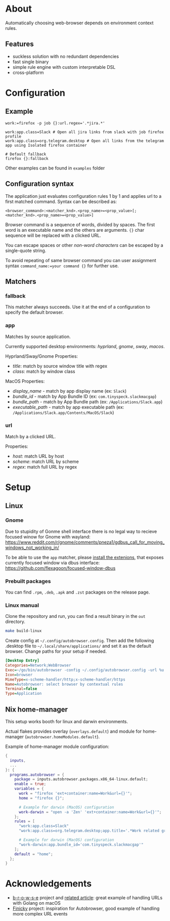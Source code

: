 # About

Automatically choosing web-browser depends on environment context rules.

## Features

- suckless solution with no redundant dependencies
- fast single binary
- simple rule engine with custom interpretable DSL
- cross-platform

# Configuration

## Example

```
work:=firefox -p job {}:url.regex='.*jira.*'

work:app.class=Slack # Open all jira links from slack with job firefox profile
work:app.class=org.telegram.desktop # Open all links from the telegram app using Isolated firefox container

# Default fallback
firefox {}:fallback
```

Other examples can be found in `examples` folder

## Configuration syntax

The application just evaluates configuration rules 1 by 1 and applies url to a first matched command. Syntax can be described as:

```
<browser_command>:<matcher_knd>.<prop_name>=<prop_value>[;<matcher_knd>.<prop_name>=<prop_value>]
```

Browser command is a sequence of words, divided by spaces. The first word is an executable name and the others are arguments. `{}` char sequence will be replaced with a clicked URL.

You can escape spaces or other _non-word characters_ can be escaped by a single-quote string.

To avoid repeating of same browser command you can user assignment syntax `command_name:=your command {}` for further use.

## Matchers

### fallback

This matcher always succeeds. Use it at the end of a configuration to specify the default browser.

### app

Matches by source application.

Currently supported desktop environments: _hyprland_, _gnome_, _sway_, _macos_.

Hyprland/Sway/Gnome Properties:

- _title_: match by source window title with regex
- _class_: match by window class

MacOS Properties:

- _display_name_ - match by app display name (ex: `Slack`)
- _bundle_id_ - match by App Bundle ID (ex: `com.tinyspeck.slackmacgap`)
- _bundle_path_ - match by App Bundle path (ex: `/Applications/Slack.app`)
- _executable_path_ - match by app executable path (ex: `/Applications/Slack.app/Contents/MacOS/Slack`)

### url

Match by a clicked URL.

Properties:

- _host_: match URL by host
- _scheme_: match URL by scheme
- _regex_: match full URL by regex

# Setup

## Linux

### Gnome

Due to stupidity of Gonme shell interface there is no legal way to recieve focused winow for Gnome with wayland: https://www.reddit.com/r/gnome/comments/pneza1/gdbus_call_for_moving_windows_not_working_in/

To be able to use the `app` matcher, please [install the extenions](https://extensions.gnome.org/extension/5592/focused-window-d-bus/), that exposes currently focused window via dbus interface: https://github.com/flexagoon/focused-window-dbus

### Prebuilt packages

You can find `.rpm`, `.deb`, `.apk` and `.zst` packages on the release page.

### Linux manual

Clone the repository and run, you can find a result binary in the `out` directory.

```sh
make build-linux
```

Create config at `~/.config/autobrowser.config`.
Then add the following .desktop file to `~/.local/share/applications/` and set it as the default browser.
Change paths for your setup if needed.

```ini
[Desktop Entry]
Categories=Network;WebBrowser
Exec=~/go/bin/autobrowser -config ~/.config/autobrowser.config -url %u
Icon=browser
MimeType=x-scheme-handler/http;x-scheme-handler/https
Name=Autobrowser: select browser by contextual rules
Terminal=false
Type=Application
```

## Nix home-manager

This setup works booth for linux and darwin environments.

Actual flakes provides overlay (`overlays.default`) and module for home-manager (`autobrowser.homeModules.default`).

Example of home-manager module configuration:

```nix
{
  inputs,
  ...
}: {
  programs.autobrowser = {
    package = inputs.autobrowser.packages.x86_64-linux.default;
    enable = true;
    variables = {
      work = "firefox 'ext+container:name=Work&url={}'";
      home = "firefox {}";

      # Example for darwin (MacOS) configuration
      work-darwin = "open -a 'Zen' 'ext+container:name=Work&url={}'";
    };
    rules = [
      "work:app.class=Slack"
      "work:app.class=org.telegram.desktop;app.title='.*Work related group name.*'"

      # Example for darwin (MacOS) configuration
      "work-darwin:app.bundle_id='com.tinyspeck.slackmacgap'"
    ];
    default = "home";
  };
}
```

# Acknowledgements

- [b-r-o-w-s-e](https://github.com/BlakeWilliams/b-r-o-w-s-e) project and [related article](https://blakewilliams.me/posts/handling-macos-url-schemes-with-go): great example of handling URLs with Golang on macOS
- [Finicky](https://github.com/johnste/finicky) project: inspiration for Autobrowser, good example of handling more complex URL events
